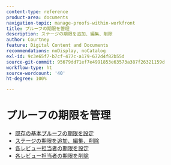 ```yaml
---
content-type: reference
product-area: documents
navigation-topic: manage-proofs-within-workfront
title: プルーフの期限を管理
description: ステージの期限を追加、編集、削除
author: Courtney
feature: Digital Content and Documents
recommendations: noDisplay, noCatalog
exl-id: 9c3e65f7-b7cf-477c-a179-672d4f82b55d
source-git-commit: 95679dd71ef7e4991853e63573a387f26321159d
workflow-type: ht
source-wordcount: '40'
ht-degree: 100%

---
```


# プルーフの期限を管理

* [既存の基本プルーフの期限を設定](../../../../review-and-approve-work/proofing/managing-proofs-within-workfront/manage-proof-deadlines/set-deadline-basic-proof.md)
* [ステージの期限を追加、編集、削除](../../../../review-and-approve-work/proofing/managing-proofs-within-workfront/manage-proof-deadlines/add-edit-delete-deadline.md)
* [各レビュー担当者の期限を設定](../../../../review-and-approve-work/proofing/managing-proofs-within-workfront/manage-proof-deadlines/set-individual-deadlines.md)
* [各レビュー担当者の期限を削除](../../../../review-and-approve-work/proofing/managing-proofs-within-workfront/manage-proof-deadlines/remove-individual-deadlines.md)
